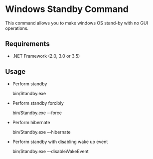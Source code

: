 ﻿Windows Standby Command
========================

This command allows you to make windows OS stand-by with no GUI operations.

Requirements
-------------

* .NET Framework (2.0, 3.0 or 3.5)

Usage
------

* Perform standby

    bin/Standby.exe

* Perform standby forcibly

    bin/Standby.exe --force

* Perform hibernate

    bin/Standby.exe --hibernate

* Perform standby with disabling wake up event

    bin/Standby.exe --disableWakeEvent

